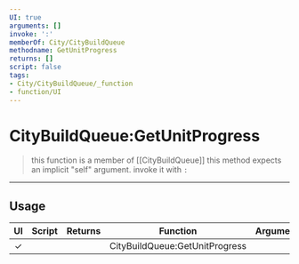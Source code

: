 ```yaml
---
UI: true
arguments: []
invoke: ':'
memberOf: City/CityBuildQueue
methodname: GetUnitProgress
returns: []
script: false
tags:
- City/CityBuildQueue/_function
- function/UI
---
```

# CityBuildQueue:GetUnitProgress
> this function is a member of [[CityBuildQueue]]
> this method expects an implicit "self" argument. invoke it with `:`
-----
## Usage
|  UI | Script | Returns | Function | Arguments |
|:---:|:------:|-------:|:--------:|:---------|
|✓| ||CityBuildQueue:GetUnitProgress||
